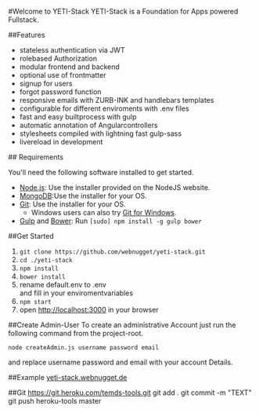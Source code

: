 #Welcome to YETI-Stack
YETI-Stack is a Foundation for Apps powered Fullstack.

##Features
<ul>
	<li>stateless authentication via JWT</li>
	<li>rolebased Authorization</li>
	<li>modular frontend and backend</li>
	<li>optional use of frontmatter</li>
	<li>signup for users</li>
	<li>forgot password function</li>
	<li>responsive emails with ZURB-INK and handlebars templates </li>
	<li>configurable for different enviroments with .env files</li>
	<li>fast and easy builtprocess with gulp</li>
	<li>automatic annotation of Angularcontrollers</li>
	<li>stylesheets compiled with  lightning fast gulp-sass</li>
	<li>livereload in development</li>
</ul>
## Requirements

You'll need the following software installed to get started.

  * [Node.js](http://nodejs.org): Use the installer provided on the NodeJS website.
  * [MongoDB](http://www.mongodb.org/):Use the installer for your OS.
  * [Git](http://git-scm.com/downloads): Use the installer for your OS.
    * Windows users can also try [Git for Windows](http://git-for-windows.github.io/).
  * [Gulp](http://gulpjs.com/) and [Bower](http://bower.io): Run `[sudo] npm install -g gulp bower`


##Get Started
<ol>
	<li><code>git clone https://github.com/webnugget/yeti-stack.git </code></li>
	<li><code>cd ./yeti-stack</code></li>
	<li><code>npm install</code></li>
	<li><code>bower install</code></li>
	<li>rename default.env to .env <br>
	and fill in your enviromentvariables</li>
	<li><code>npm start</code></li>
	<li>open <a href="http://localhost:3000">http://localhost:3000</a> in your browser</li>
</ol>

##Create Admin-User
To create an administrative Account just run the following command from the project-root.

```node createAdmin.js username password email```

and replace username password and email with your account Details.

##Example
[yeti-stack.webnugget.de](https://yeti-stack.webnugget.de)

##Git
https://git.heroku.com/temds-tools.git
git add .
git commit -m "TEXT"
git push heroku-tools master